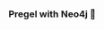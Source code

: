 ### Pregel with Neo4j 🚀



































































































































 





































































































